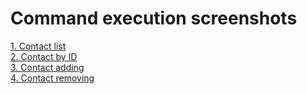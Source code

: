 <h1>Command execution screenshots</h1>

<a href="https://monosnap.com/file/DA8M8P1IJEwocfBM2DjLGZL69O0KYN" rel="noopener noreferrer" target="_blank">1. Contact list</a>
</br>
<a href="https://monosnap.com/file/z8PnBoV5bzz9eaIoQNcMBXAbyIAsqe" rel="noopener noreferrer" target="_blank">2. Contact by ID</a>
</br>
<a href="https://monosnap.com/file/GCtTF7HDoiJgZ3j61yzYHcwmtTofcL" rel="noopener noreferrer" target="_blank">3. Contact adding</a>
</br>
<a href="https://monosnap.com/file/VjwjRPrPAKpqEYtlDZUKKVOhtetlAO" rel="noopener noreferrer" target="_blank">4. Contact removing</a>


